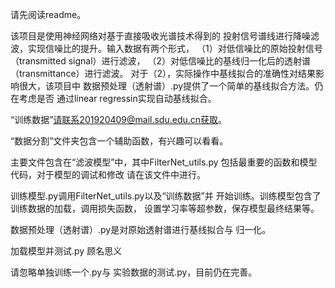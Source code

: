 请先阅读readme。

该项目是使用神经网络对基于直接吸收光谱技术得到的
投射信号谱线进行降噪滤波，实现信噪比的提升。输入数据有两个形式，
（1）对低信噪比的原始投射信号（transmitted signal）进行滤波，
（2）对低信噪比的基线归一化后的透射谱（transmittance）进行滤波。
对于（2），实际操作中基线拟合的准确性对结果影响很大，该项目中
数据预处理（透射谱）.py提供了一个简单的基线拟合方法。仍在考虑是否
通过linear regressin实现自动基线拟合。

“训练数据”请联系201920409@mail.sdu.edu.cn获取。

“数据分割”文件夹包含一个辅助函数，有兴趣可以看看。

主要文件包含在“滤波模型”中，其中FilterNet_utils.py
包括最重要的函数和模型代码，对于模型的调试和修改
请在该文件中进行。

训练模型.py调用FilterNet_utils.py以及“训练数据”并
开始训练。训练模型包含了训练数据的加载，调用损失函数，
设置学习率等超参数，保存模型最终结果等。

数据预处理（透射谱）.py是对原始透射谱进行基线拟合与
归一化。

加载模型并测试.py 顾名思义

请忽略单独训练一个.py与 实验数据的测试.py，目前仍在完善。